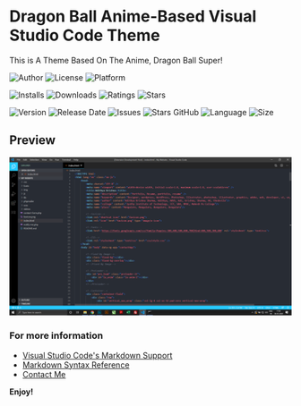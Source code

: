 # Dragon Ball Anime-Based Visual Studio Code Theme

This is A Theme Based On The Anime, Dragon Ball Super! <br>

![Author](https://img.shields.io/badge/author-adithyaakrishna-red)
![License](https://img.shields.io/badge/license-MIT-brightgreen)
![Platform](https://img.shields.io/badge/platform-Visual%20Studio%20Code-blue)

![Installs](https://img.shields.io/visual-studio-marketplace/i/AdithyaKris.dragon-ball)
![Downloads](https://img.shields.io/visual-studio-marketplace/d/AdithyaKris.dragon-ball)
![Ratings](https://img.shields.io/visual-studio-marketplace/r/AdithyaKris.dragon-ball)
![Stars](https://img.shields.io/visual-studio-marketplace/stars/AdithyaKris.dragon-ball)

![Version](https://img.shields.io/visual-studio-marketplace/v/AdithyaKris.dragon-ball)
![Release Date](https://img.shields.io/github/release-date/adithyaakrishna/DragonBall-VSC-Theme)
![Issues](https://img.shields.io/github/issues/adithyaakrishna/DragonBall-VSC-Theme)
![Stars GitHub](https://img.shields.io/github/stars/adithyaakrishna/DragonBall-VSC-Theme)
![Language](https://img.shields.io/github/languages/top/adithyaakrishna/DragonBall-VSC-Theme)
![Size](https://img.shields.io/github/repo-size/adithyaakrishna/DragonBall-VSC-Theme)


## Preview
![Cover](pics/1.png)

### For more information
* [Visual Studio Code's Markdown Support](http://code.visualstudio.com/docs/languages/markdown)
* [Markdown Syntax Reference](https://help.github.com/articles/markdown-basics/)
* [Contact Me](https://adithyaakrishna.github.io/)

**Enjoy!**
